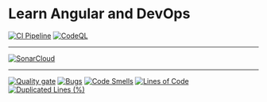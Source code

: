 # Learn Angular and DevOps

[![CI Pipeline](https://github.com/infinity-arc/Kobus-tour-of-heroes/actions/workflows/main.yml/badge.svg)](https://github.com/infinity-arc/Kobus-tour-of-heroes/actions/workflows/main.yml)
[![CodeQL](https://github.com/infinity-arc/Kobus-tour-of-heroes/actions/workflows/codeql-analysis.yml/badge.svg)](https://github.com/infinity-arc/Kobus-tour-of-heroes/actions/workflows/codeql-analysis.yml)

---

[![SonarCloud](https://sonarcloud.io/images/project_badges/sonarcloud-orange.svg)](https://sonarcloud.io/dashboard?id=infinity-arc_Kobus-tour-of-heroes)

---

[![Quality gate](https://sonarcloud.io/api/project_badges/quality_gate?project=infinity-arc_Kobus-tour-of-heroes)](https://sonarcloud.io/dashboard?id=infinity-arc_Kobus-tour-of-heroes)
[![Bugs](https://sonarcloud.io/api/project_badges/measure?project=infinity-arc_Kobus-tour-of-heroes&metric=bugs)](https://sonarcloud.io/dashboard?id=infinity-arc_Kobus-tour-of-heroes)
[![Code Smells](https://sonarcloud.io/api/project_badges/measure?project=infinity-arc_Kobus-tour-of-heroes&metric=code_smells)](https://sonarcloud.io/dashboard?id=infinity-arc_Kobus-tour-of-heroes)
[![Lines of Code](https://sonarcloud.io/api/project_badges/measure?project=infinity-arc_Kobus-tour-of-heroes&metric=ncloc)](https://sonarcloud.io/dashboard?id=infinity-arc_Kobus-tour-of-heroes)
[![Duplicated Lines (%)](https://sonarcloud.io/api/project_badges/measure?project=infinity-arc_Kobus-tour-of-heroes&metric=duplicated_lines_density)](https://sonarcloud.io/dashboard?id=infinity-arc_Kobus-tour-of-heroes)
